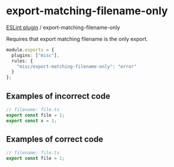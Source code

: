 # export-matching-filename-only

[ESLint plugin](https://ilyub.github.io/eslint-plugin-misc/) / export-matching-filename-only

Requires that export matching filename is the only export.

```ts
module.exports = {
  plugins: ["misc"],
  rules: {
    "misc/export-matching-filename-only": "error"
  }
};
```

## Examples of incorrect code

```ts
// filename: file.ts
export const file = 1;
export const x = 1;
```

## Examples of correct code

```ts
// filename: file.ts
export const file = 1;
```